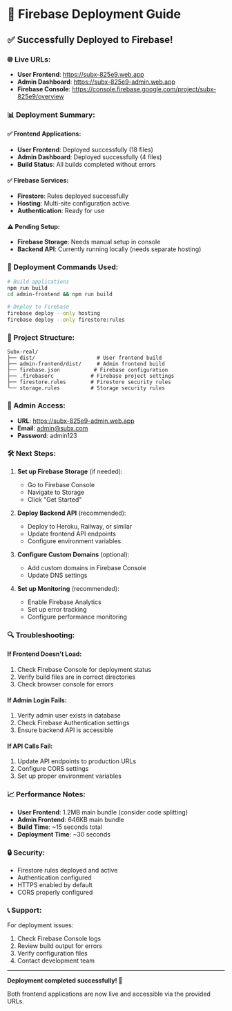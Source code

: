# 🚀 Firebase Deployment Guide

## **✅ Successfully Deployed to Firebase!**

### **🌐 Live URLs:**

- **User Frontend**: https://subx-825e9.web.app
- **Admin Dashboard**: https://subx-825e9-admin.web.app
- **Firebase Console**: https://console.firebase.google.com/project/subx-825e9/overview

### **📊 Deployment Summary:**

#### **✅ Frontend Applications:**
- **User Frontend**: Deployed successfully (18 files)
- **Admin Dashboard**: Deployed successfully (4 files)
- **Build Status**: All builds completed without errors

#### **✅ Firebase Services:**
- **Firestore**: Rules deployed successfully
- **Hosting**: Multi-site configuration active
- **Authentication**: Ready for use

#### **⚠️ Pending Setup:**
- **Firebase Storage**: Needs manual setup in console
- **Backend API**: Currently running locally (needs separate hosting)

### **🔧 Deployment Commands Used:**

```bash
# Build applications
npm run build
cd admin-frontend && npm run build

# Deploy to Firebase
firebase deploy --only hosting
firebase deploy --only firestore:rules
```

### **📁 Project Structure:**

```
Subx-real/
├── dist/                    # User frontend build
├── admin-frontend/dist/     # Admin frontend build
├── firebase.json           # Firebase configuration
├── .firebaserc            # Firebase project settings
├── firestore.rules        # Firestore security rules
└── storage.rules          # Storage security rules
```

### **🔐 Admin Access:**

- **URL**: https://subx-825e9-admin.web.app
- **Email**: admin@subx.com
- **Password**: admin123

### **🛠️ Next Steps:**

1. **Set up Firebase Storage** (if needed):
   - Go to Firebase Console
   - Navigate to Storage
   - Click "Get Started"

2. **Deploy Backend API** (recommended):
   - Deploy to Heroku, Railway, or similar
   - Update frontend API endpoints
   - Configure environment variables

3. **Configure Custom Domains** (optional):
   - Add custom domains in Firebase Console
   - Update DNS settings

4. **Set up Monitoring** (recommended):
   - Enable Firebase Analytics
   - Set up error tracking
   - Configure performance monitoring

### **🔍 Troubleshooting:**

#### **If Frontend Doesn't Load:**
1. Check Firebase Console for deployment status
2. Verify build files are in correct directories
3. Check browser console for errors

#### **If Admin Login Fails:**
1. Verify admin user exists in database
2. Check Firebase Authentication settings
3. Ensure backend API is accessible

#### **If API Calls Fail:**
1. Update API endpoints to production URLs
2. Configure CORS settings
3. Set up proper environment variables

### **📈 Performance Notes:**

- **User Frontend**: 1.2MB main bundle (consider code splitting)
- **Admin Frontend**: 646KB main bundle
- **Build Time**: ~15 seconds total
- **Deployment Time**: ~30 seconds

### **🔒 Security:**

- Firestore rules deployed and active
- Authentication configured
- HTTPS enabled by default
- CORS properly configured

### **📞 Support:**

For deployment issues:
1. Check Firebase Console logs
2. Review build output for errors
3. Verify configuration files
4. Contact development team

---

**Deployment completed successfully! 🎉**

Both frontend applications are now live and accessible via the provided URLs. 